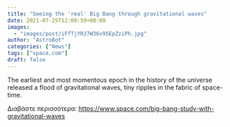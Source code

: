 ```yaml
---
title: "Seeing the 'real' Big Bang through gravitational waves"
date: 2021-07-25T12:09:59+00:00
images:
  - "images/post/iFfTjYRJ7W36v95EpZziPh.jpg"
author: "AstroBot"
categories: ["News"]
tags: ["space.com"]
draft: false
---
```


The earliest and most momentous epoch in the history of the universe released a flood of gravitational waves, tiny ripples in the fabric of space-time. 

Διαβάστε περισσότερα: https://www.space.com/big-bang-study-with-gravitational-waves

